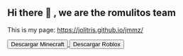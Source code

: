 ## Hi there 👋 , we are the romulitos team

<!--
**jolitris/jolitris** is a ✨ _special_ ✨ repository because its `README.md` (this file) appears on your GitHub profile.
Here are some ideas to get you started:

- 🔭 I’m currently working on ...this page
- 🌱 I’m currently learning ...
- 👯 I’m looking to collaborate on ...
- 🤔 I’m looking for help with ...
- 💬 Ask me about ...
- 📫 How to reach me: ...
- 😄 Pronouns: ...
- ⚡ Fun fact: ...
-->
This is my page:  <a href="https://jolitris.github.io/jmmz/" >https://jolitris.github.io/jmmz/</a>

<a href="TLauncher-Installer-1.4.9.exe" download>
    <button>Descargar Minecraft</button>
</a>

<a href="RobloxPlayerInstaller.exe" download>
    <button>Descargar Roblox</button>
</a>

